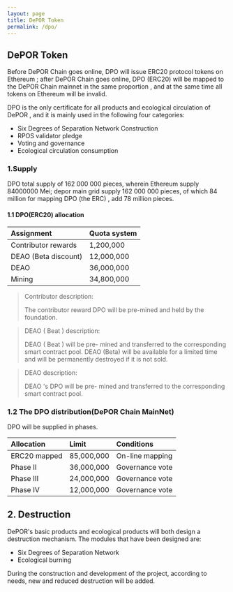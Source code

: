 ```yaml
---
layout: page
title: DePOR Token
permalink: /dpo/
---
```


## DePOR Token
Before DePOR Chain goes online, DPO will issue ERC20 protocol tokens on Ethereum ; after DePOR Chain goes online, DPO (ERC20) will be mapped to the DePOR Chain mainnet in the same proportion , and at the same time all tokens on Ethereum will be invalid.

DPO is the only certificate for all products and ecological circulation of DePOR , and it is mainly used in the following four categories:
- Six Degrees of Separation Network Construction
- RPOS validator pledge
- Voting and governance
- Ecological circulation consumption

### 1.Supply
DPO total supply of 162 000 000 pieces, wherein Ethereum supply 84000000 Mei; depor main grid supply 162 000 000 pieces, of which 84 million for mapping DPO (the ERC) , add 78 million pieces.

#### 1.1 DPO(ERC20) allocation

| Assignment  | Quota system  |
|:----------|:----------|
| Contributor rewards    | 1,200,000    |
| DEAO (Beta discount)    | 12,000,000   |
| DEAO    | 36,000,000    |
| Mining    | 34,800,000    |

> Contributor description:
> 
> The contributor reward DPO will be pre-mined and held by the foundation.

 
> DEAO ( Beat ) description:
> 
> DEAO ( Beat ) will be pre- mined and transferred to the corresponding smart contract pool. DEAO (Beta) will be available for a limited time and will be permanently destroyed if it is not sold.

 
> DEAO description:
> 
> DEAO 's DPO will be pre- mined and transferred to the corresponding smart contract pool.

### 1.2 The DPO distribution(DePOR Chain MainNet)
DPO will be supplied in phases.

| Allocation  | Limit  | Conditions  |
|:----------|:----------|:----------|
| ERC20 mapped   | 85,000,000   | On-line mapping   |
| Phase II    | 36,000,000    | Governance vote    |
| Phase III   | 24,000,000   | Governance vote    |
| Phase IV    | 12,000,000   | Governance vote    |

## 2. Destruction
DePOR's basic products and ecological products will both design a destruction mechanism. The modules that have been designed are:
- Six Degrees of Separation Network
- Ecological burning

During the construction and development of the project, according to needs, new and reduced destruction will be added.
